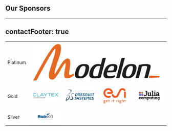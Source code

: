 ## Our Sponsors
---
contactFooter: true
---

<div class="ma-masthead">
<div class="container-xxl">
<table>
    <tr>
        <td>Platinum</td>
        <td colspan="4" align="center"><img src="modelon.jpg" width="400" alt="Modelon"></td>
    </tr>
    <tr>
        <td>Gold</td>
        <td><img src="claytex.jpg" width="250" alt="Claytex"></td>
        <td><img src="3ds2.jpeg" width="250"></td>
        <td><img src="2020_11_04_MKTG_ESI_Logo_ColorTagline_rgb.png" width="250" alt="ESI"></td>
        <td><img src="juliacomputing.jpg" width="250" alt="Julia Computing"></td>
    </tr>
    <tr>
        <td>Silver</td>
        <td><img src="maplesoft.jpg" width="250" alt="Maplesoft"></td>
        <td></td>
        <td></td>
        <td></td>
    </tr>
</table>
</div>
</div>
